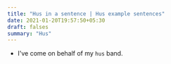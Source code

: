 ```yaml
---
title: "Hus in a sentence | Hus example sentences"
date: 2021-01-20T19:57:50+05:30
draft: falses
summary: "Hus"
---
```

- I've come on behalf of my `hus` band.
                 
